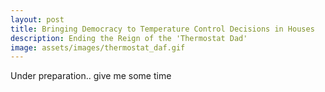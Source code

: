 ```yaml
---
layout: post
title: Bringing Democracy to Temperature Control Decisions in Houses
description: Ending the Reign of the 'Thermostat Dad'
image: assets/images/thermostat_daf.gif
---
```


Under preparation.. give me some time
